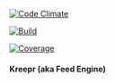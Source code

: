 [![Code Climate](https://codeclimate.com/github/raphweiner/feed_engine.png)](https://codeclimate.com/github/raphweiner/feed_engine)

[![Build](https://travis-ci.org/raphweiner/feed_engine.png)](https://travis-ci.org/raphweiner/feed_engine)

[![Coverage](https://coveralls.io/repos/raphweiner/feed_engine/badge.png?branch=master)](https://coveralls.io/r/raphweiner/feed_engine?branch=master)

#### Kreepr (aka Feed Engine)
